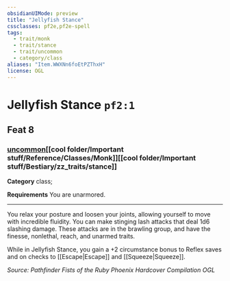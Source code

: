 ```yaml
---
obsidianUIMode: preview
title: "Jellyfish Stance"
cssclasses: pf2e,pf2e-spell
tags:
  - trait/monk
  - trait/stance
  - trait/uncommon
  - category/class
aliases: "Item.WWXNn6foEtPZThxH"
license: OGL
---
```

# Jellyfish Stance `pf2:1`
## Feat 8
### [uncommon](cool%20folder/Important%20stuff/Bestiary/zz_traits/uncommon.md "Uncommon Rarity Trait")[[cool folder/Important stuff/Reference/Classes/Monk]][[cool folder/Important stuff/Bestiary/zz_traits/stance]]

**Category** class; 




**Requirements** You are unarmored.

* * *

You relax your posture and loosen your joints, allowing yourself to move with incredible fluidity. You can make stinging lash attacks that deal 1d6 slashing damage. These attacks are in the brawling group, and have the finesse, nonlethal, reach, and unarmed traits.

While in Jellyfish Stance, you gain a +2 circumstance bonus to Reflex saves and on checks to [[Escape|Escape]] and [[Squeeze|Squeeze]].

*Source: Pathfinder Fists of the Ruby Phoenix Hardcover Compilation*
*OGL*